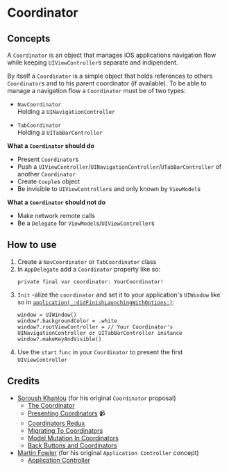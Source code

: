 # Coordinator

## Concepts

A `Coordinator` is an object that manages iOS applications navigation flow while keeping `UIViewController`s separate and indipendent.

By itself a `Coordinator` is a simple object that holds references to others `Coordinator`s and to his parent coordinator (if available). To be able to manage a navigation flow a `Coordinator` must be of two types:

- `NavCoordinator`  
Holding a `UINavigationController`

- `TabCoordinator`  
Holding a `UITabBarController`

**What a `Coordinator` should do**
- Present `Coordinator`s
- Push a `UIViewController`/`UINavigationController`/`UTabBarController` of another `Coordinator`
- Create `Couple`s object
- Be invisible to `UIViewController`s and only known by `ViewModel`s

**What a `Coordinator` should not do**
- Make network remote calls
- Be a `Delegate` for `ViewModel`s/`UIViewController`s

## How to use
1. Create a `NavCoordinator` or `TabCoordinator` class
2. In `AppDelegate` add a `Coordinator` property like so:
   ```
   private final var coordinator: YourCoordinator!
   ```
3. `Init` -alize the `coordinator` and set it to your application's `UIWindow` like so in [`application(_:didFinishLaunchingWithOptions:)`](https://developer.apple.com/documentation/uikit/uiapplicationdelegate/1622921-application):
   ```
   window = UIWindow()
   window?.backgroundColor = .white
   window?.rootViewController = // Your Coordinator's UINavigationController or UITabBarController instance
   window?.makeKeyAndVisible()
   ```
4. Use the `start` `func` in your `Coordinator` to present the first `UIViewController`

## Credits
- [Soroush Khanlou](https://github.com/khanlou) (for his original `Coordinator` proposal)
  - [The Coordinator](http://khanlou.com/2015/01/the-coordinator/)
  - [Presenting Coordinators](https://vimeo.com/144116310) 📹
  - [Coordinators Redux](http://khanlou.com/2015/10/coordinators-redux/)
  - [Migrating To Coordinators](http://khanlou.com/2017/04/migrating-to-coordinators/)
  - [Model Mutation In Coordinators](http://khanlou.com/2017/05/model-mutation-in-coordinators/)
  - [Back Buttons and Coordinators](http://khanlou.com/2017/05/back-buttons-and-coordinators/)
- [Martin Fowler](https://github.com/martinfowler) (for his original `Application Controller` concept)
  - [Application Controller](https://martinfowler.com/eaaCatalog/applicationController.html)
